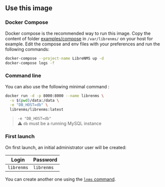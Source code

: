 ## Use this image

### Docker Compose

Docker compose is the recommended way to run this image. Copy the content of folder [examples/compose](../examples/compose) in `/var/librenms/` on your host for example. Edit the compose and env files with your preferences and run the following commands:

```bash
docker-compose --project-name LibreNMS up -d
docker-compose logs -f
```

### Command line

You can also use the following minimal command :

```bash
docker run -d -p 8000:8000 --name librenms \
  -v $(pwd)/data:/data \
  -e "DB_HOST=db" \
  librenms/librenms:latest
```

> `-e "DB_HOST=db"`<br />
> :warning: `db` must be a running MySQL instance

### First launch

On first launch, an initial administrator user will be created:

| Login      | Password   |
|------------|------------|
| `librenms` | `librenms` |

You can create another one using the [`lnms` command](notes/lnms-command.md).

